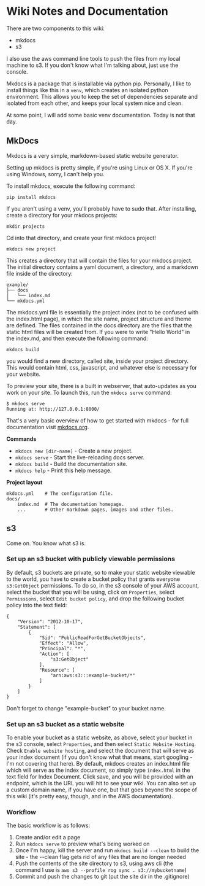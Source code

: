 # Wiki Notes and Documentation

There are two components to this wiki:

- mkdocs
- s3

I also use the aws command line tools to push the files from my local
machine to s3. If you don't know what I'm talking about, just use the
console.

Mkdocs is a package that is installable via python pip. Personally, I like
to install things like this in a `venv`, which creates an isolated python 
environment. This allows you to keep the set of dependencies separate and
isolated from each other, and keeps your local system nice and clean.

At some point, I will add some basic venv documentation. Today is not 
that day.

## MkDocs

Mkdocs is a very simple, markdown-based static website generator. 

Setting up mkdocs is pretty simple, if you're using Linux or OS X. If 
you're using Windows, sorry, I can't help you. 

To install mkdocs, execute the following command:

`pip install mkdocs`

If you aren't using a venv, you'll probably have to sudo that. After installing, 
create a directory for your mkdocs projects:

`mkdir projects`

Cd into that directory, and create your first mkdocs project!

`mkdocs new project`

This creates a directory that will contain the files for your mkdocs project. 
The initial directory contains a yaml document, a directory, and a markdown
file inside of the directory:

    example/
    ├── docs
    │   └── index.md
    └── mkdocs.yml

The mkdocs.yml file is essentially the project index (not to be confused 
with the index.html page), in which the site name, project structure and theme are
defined. The files contained in the docs directory are the files that 
the static html files will be created from. If you were to write "Hello 
World" in the index.md, and then execute the following command:

`mkdocs build`

you would find a new directory, called site, inside your project directory.
This would contain html, css, javascript, and whatever else is necessary
for your website.

To preview your site, there is a built in webserver, that auto-updates as
you work on your site. To launch this, run the `mkdocs serve` command:

    $ mkdocs serve
    Running at: http://127.0.0.1:8000/

That's a very basic overview of how to get started with mkdocs - for 
full documentation visit [mkdocs.org](http://mkdocs.org).

**Commands**

* `mkdocs new [dir-name]` - Create a new project.
* `mkdocs serve` - Start the live-reloading docs server.
* `mkdocs build` - Build the documentation site.
* `mkdocs help` - Print this help message.

**Project layout**

    mkdocs.yml    # The configuration file.
    docs/
        index.md  # The documentation homepage.
        ...       # Other markdown pages, images and other files.

## s3

Come on. You know what s3 is.

### Set up an s3 bucket with publicly viewable permissions

By default, s3 buckets are private, so to make your static website 
viewable to the world, you have to create a bucket policy that grants
everyone `s3:GetObject` permissions. To do so, in the s3 console of your
AWS account, select the bucket that you will be using, click on `Properties`,
select `Permissions`, select `Edit bucket policy`, and drop the following 
bucket policy into the text field:

    {
        "Version": "2012-10-17",
        "Statement": [
            {
                "Sid": "PublicReadForGetBucketObjects",
                "Effect": "Allow",
                "Principal": "*",
                "Action": [
                    "s3:GetObject"
                ],
                "Resource": [
                    "arn:aws:s3:::example-bucket/*"
                ]
            }
        ]
    }
    
Don't forget to change "example-bucket" to your bucket name.

### Set up an s3 bucket as a static website

To enable your bucket as a static website, as above, select your bucket 
in the s3 console, select `Properties`, and then select `Static Website Hosting`. 
Check `Enable website hosting`, and select the document that 
will serve as your index document (if you don't know what that means, 
start googling - I'm not covering that here). By default, mkdocs creates 
an index.html file which will serve as the index document, so simply type
`index.html` in the text field for Index Document. Click save, and you 
will be provided with an endpoint, which is the URL you will hit to see 
your wiki. You can also set up a custom domain name, if you have one, but 
that goes beyond the scope of this wiki (it's pretty easy, though, and 
in the AWS documentation).

### Workflow

The basic workflow is as follows:

1. Create and/or edit a page
2. Run `mkdocs serve` to preview what's being worked on
3. Once I'm happy, kill the server and run `mkdocs build --clean` to 
build the site - the --clean flag gets rid of any files that are no longer needed
4. Push the contents of the site directory to s3, using aws cli (the 
command I use is `aws s3 --profile rog sync . s3://mybucketname`)
5. Commit and push the changes to git (put the site dir in the .gitignore)

